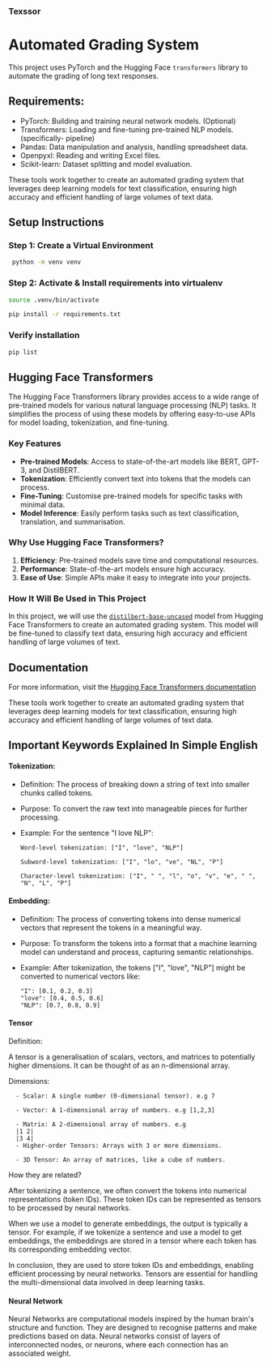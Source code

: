### Texssor

# Automated Grading System

This project uses PyTorch and the Hugging Face `transformers` library to automate the grading of long text responses.

## Requirements:
- PyTorch: Building and training neural network models. (Optional)
- Transformers: Loading and fine-tuning pre-trained NLP models. (specifically- pipeline)
- Pandas: Data manipulation and analysis, handling spreadsheet data.
- Openpyxl: Reading and writing Excel files.
- Scikit-learn: Dataset splitting and model evaluation.


These tools work together to create an automated grading system that leverages deep learning models for text classification, ensuring high accuracy and efficient handling of large volumes of text data.

## Setup Instructions

### Step 1: Create a Virtual Environment

   ```bash
    python -m venv venv
   ```

### Step 2: Activate & Install requirements into virtualenv
```bash
source .venv/bin/activate

pip install -r requirements.txt
```

### Verify installation 

```bash
pip list
```

## Hugging Face Transformers

The Hugging Face Transformers library provides access to a wide range of pre-trained models for various natural language processing (NLP) tasks. It simplifies the process of using these models by offering easy-to-use APIs for model loading, tokenization, and fine-tuning.

### Key Features

- **Pre-trained Models**: Access to state-of-the-art models like BERT, GPT-3, and DistilBERT.
- **Tokenization**: Efficiently convert text into tokens that the models can process.
- **Fine-Tuning**: Customise pre-trained models for specific tasks with minimal data.
- **Model Inference**: Easily perform tasks such as text classification, translation, and summarisation.

### Why Use Hugging Face Transformers?

1. **Efficiency**: Pre-trained models save time and computational resources.
2. **Performance**: State-of-the-art models ensure high accuracy.
3. **Ease of Use**: Simple APIs make it easy to integrate into your projects.

### How It Will Be Used in This Project

In this project, we will use the [`distilbert-base-uncased`](https://huggingface.co/distilbert/distilbert-base-uncased) model from Hugging Face Transformers to create an automated grading system. This model will be fine-tuned to classify text data, ensuring high accuracy and efficient handling of large volumes of text.

## Documentation
For more information, visit the [Hugging Face Transformers documentation](https://huggingface.co/transformers/)

These tools work together to create an automated grading system that leverages deep learning models for text classification, ensuring high accuracy and efficient handling of large volumes of text data.



## Important Keywords Explained In Simple English

#### Tokenization: 

- Definition: The process of breaking down a string of text into smaller chunks called tokens.
- Purpose: To convert the raw text into manageable pieces for further processing.
- Example: For the sentence "I love NLP":
 
      Word-level tokenization: ["I", "love", "NLP"]

      Subword-level tokenization: ["I", "lo", "ve", "NL", "P"]
      
      Character-level tokenization: ["I", " ", "l", "o", "v", "e", " ", "N", "L", "P"]


#### Embedding:

- Definition: The process of converting tokens into dense numerical vectors that represent the tokens in a meaningful way.
- Purpose: To transform the tokens into a format that a machine learning model can understand and process, capturing semantic relationships.
- Example: After tokenization, the tokens ["I", "love", "NLP"] might be converted to numerical vectors like:
      
      "I": [0.1, 0.2, 0.3]
      "love": [0.4, 0.5, 0.6]
      "NLP": [0.7, 0.8, 0.9]

#### Tensor

Definition:

A tensor is a generalisation of scalars, vectors, and matrices to potentially higher dimensions.
It can be thought of as an n-dimensional array.
   
   Dimensions:

      - Scalar: A single number (0-dimensional tensor). e.g 7

      - Vector: A 1-dimensional array of numbers. e.g [1,2,3]

      - Matrix: A 2-dimensional array of numbers. e.g
      |1 2|
      |3 4|
      - Higher-order Tensors: Arrays with 3 or more dimensions. 

      - 3D Tensor: An array of matrices, like a cube of numbers.

How they are related? 

After tokenizing a sentence, we often convert the tokens into numerical representations (token IDs).
These token IDs can be represented as tensors to be processed by neural networks.

When we use a model to generate embeddings, the output is typically a tensor.
For example, if we tokenize a sentence and use a model to get embeddings, the embeddings are stored in a tensor where each token has its corresponding embedding vector.

In conclusion, they are used to store token IDs and embeddings, enabling efficient processing by neural networks. Tensors are essential for handling the multi-dimensional data involved in deep learning tasks.

#### Neural Network

Neural Networks are computational models inspired by the human brain's structure and function. They are designed to recognise patterns and make predictions based on data. Neural networks consist of layers of interconnected nodes, or neurons, where each connection has an associated weight.